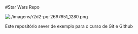 #Star Wars Repo

![./imagens/r2d2-pq-2697651_1280.png](R2D2)

Este repositório sever de exemplo para o curso de Git e Github
